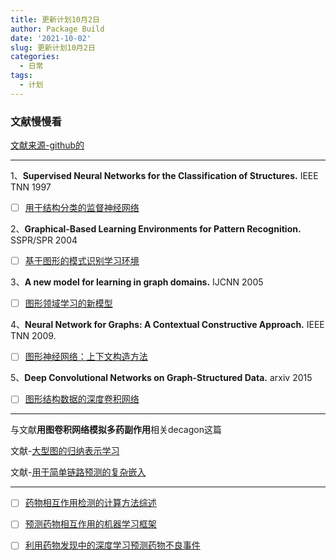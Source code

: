 ```yaml
---
title: 更新计划10月2日
author: Package Build
date: '2021-10-02'
slug: 更新计划10月2日
categories:
  - 日常
tags:
  - 计划
---
```


### 文献慢慢看

[文献来源-github的](https://github.com/thunlp/GNNPapers)

------

1、**Supervised Neural Networks for the Classification of Structures.** IEEE TNN 1997

-   [ ] [用于结构分类的监督神经网络](https://sci-hub.se/https://ieeexplore.ieee.org/abstract/document/572108)

2、**Graphical-Based Learning Environments for Pattern Recognition.** SSPR/SPR 2004

-   [ ] [基于图形的模式识别学习环境](https://link.springer.com/content/pdf/10.1007%2F978-3-540-27868-9_4.pdf)

3、**A new model for learning in graph domains.** IJCNN 2005

-   [ ] [图形领域学习的新模型](https://www.researchgate.net/profile/Franco-Scarselli/publication/4202380_A_new_model_for_earning_in_raph_domains/links/0c9605188cd580504f000000/A-new-model-for-earning-in-raph-domains.pdf)

4、**Neural Network for Graphs: A Contextual Constructive Approach.** IEEE TNN 2009.

-   [ ] [图形神经网络：上下文构造方法](https://sci-hub.se/https://ieeexplore.ieee.org/abstract/document/4773279)

5、**Deep Convolutional Networks on Graph-Structured Data.** arxiv 2015

-   [ ] [图形结构数据的深度卷积网络](https://arxiv.org/pdf/1506.05163.pdf)

------

与文献**用图卷积网络模拟多药副作用**相关decagon这篇

文献-[大型图的归纳表示学习](https://arxiv.org/pdf/1706.02216v2.pdf)

文献-[用于简单链路预测的复杂嵌入](https://arxiv.org/pdf/1606.06357.pdf)



------

-   [ ] [药物相互作用检测的计算方法综述](https://sci-hub.se/downloads/2021-06-15/1a/qiu2021.pdf?rand=615c25ee7e50b?download=true)

-   [ ] [预测药物相互作用的机器学习框架](https://www.nature.com/articles/s41598-021-97193-8.pdf)

-   [ ] [利用药物发现中的深度学习预测药物不良事件](https://sci-hub.se/https://doi.org/10.1093/bib/bbaa040)

